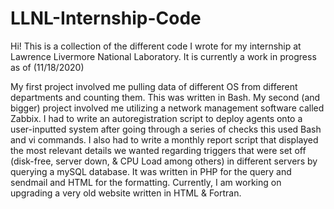 # LLNL-Internship-Code
Hi! This is a collection of the different code I wrote for my internship at Lawrence Livermore National Laboratory. It is currently a work in progress as of (11/18/2020)

My first project involved me pulling data of different OS from different departments and counting them. This was written in Bash.
My second (and bigger) project involved me utilizing a network management software called Zabbix. I had to write an autoregistration script to deploy agents
onto a user-inputted system after going through a series of checks this used Bash and vi commands. I also had to write a monthly report script that displayed the most relevant 
details we wanted regarding triggers that were set off (disk-free, server down, & CPU Load among others) in different servers by querying a mySQL database. It was written in PHP for the query and sendmail and HTML for the formatting. Currently, I am working on upgrading a very old website written in HTML & Fortran.

